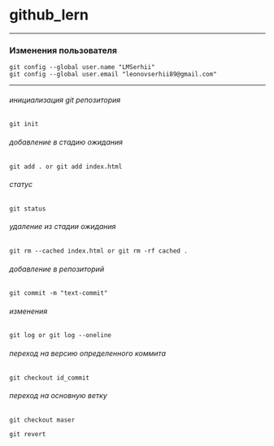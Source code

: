 # github_lern

---
### Изменения пользователя 
    git config --global user.name "LMSerhii"
    git config --global user.email "leonovserhii89@gmail.com"

---

###### инициализация git репозитория 
    git init
###### добавление в стадию ожидания
    git add . or git add index.html
###### статус
    git status
###### удаление из стадии ожидания 
    git rm --cached index.html or git rm -rf cached .
###### добавление в репозиторий
    git commit -m "text-commit"
###### изменения 
    git log or git log --oneline
###### переход на версию определенного коммита 
    git checkout id_commit 
###### переход на основную ветку 
    git checkout maser 

    git revert 


